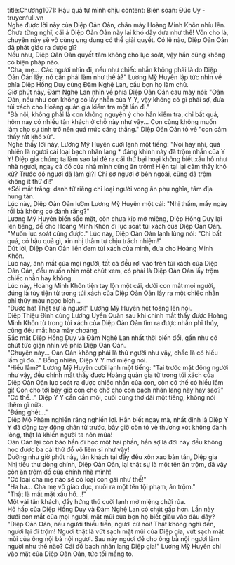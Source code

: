 title:Chương1071: Hậu quả tự mình chịu
content:
Biên soạn: Đức Uy - truyenfull.vn<br>Nghe được lời này của Diệp Oản Oản, chân mày Hoàng Minh Khôn nhíu lên. Chưa từng nghĩ, cái ả Diệp Oản Oản này lại khó dây dưa như thế! Vốn cho là, chuyện này sẽ vô cùng ung dung có thể giải quyết. Có lẽ nào, Diệp Oản Oản đã phát giác ra được gì?<br>Nếu như, Diệp Oản Oản quyết tâm không cho lục soát, vậy hắn cũng không có biện pháp nào.<br>"Cha, mẹ... Các người nhìn đi, nếu như chiếc nhẫn không phải là do Diệp Oản Oản lấy, nó cần phải làm như thế à?" Lương Mỹ Huyên lập tức nhìn về phía Diệp Hồng Duy cùng Đàm Nghệ Lan, cầu bọn họ làm chủ.<br>Giờ phút này, Đàm Nghệ Lan nhìn về phía Diệp Oản Oản cau mày nói: "Oản Oản, nếu như con không có lấy nhẫn của Y Y, vậy không có gì phải sợ, đưa túi xách cho Hoàng quản gia kiểm tra một lần đi."<br>"Bà nội, không phải là con không nguyện ý cho hắn kiểm tra, chỉ bất quá, hôm nay có nhiều tân khách ở chỗ này như vậy... Con cũng không muốn làm cho sự tình trở nên quá mức căng thẳng." Diệp Oản Oản tỏ vẻ "con cảm thấy rất khó xử".<br>Nghe thấy lời này, Lương Mỹ Huyên cười lạnh một tiếng: "Nói hay nhỉ, quả nhiên là ngươi cái loại bạch nhãn lang * đáng khinh này đã trộm nhẫn của Y Y! Diệp gia chúng ta làm sao lại đẻ ra cái thứ bại hoại không biết xấu hổ như nhà ngươi, ngay cả đồ của nhà mình cũng ăn trộm! Hiện tại lại cảm thấy khó xử? Trước đó ngươi đã làm gì?! Chỉ sợ ngươi ở bên ngoài, cũng đã trộm không ít thứ đi!"<br>*Sói mắt trắng: danh từ riêng chỉ loại người vong ân phụ nghĩa, tâm địa hung tàn.<br>Lúc này, Diệp Oản Oản lườm Lương Mỹ Huyên một cái: "Nhị thẩm, mấy ngày rồi bà không có đánh răng?"<br>Lương Mỹ Huyên biến sắc mặt, còn chưa kịp mở miệng, Diệp Hồng Duy lại lên tiếng, để cho Hoàng Minh Khôn đi lục soát túi xách của Diệp Oản Oản.<br>"Muốn lục soát cũng được." Lúc này, Diệp Oản Oản lạnh lùng nói: "Chỉ bất quá, có hậu quả gì, xin nhị thẩm tự chịu trách nhiệm!"<br>Dứt lời, Diệp Oản Oản liền đem túi xách của mình, đưa cho Hoàng Minh Khôn.<br>Lúc này, ánh mắt của mọi người, tất cả đều rơi vào trên túi xách của Diệp Oản Oản, đều muốn nhìn một chút xem, có phải là Diệp Oản Oản lấy trộm chiếc nhẫn hay không.<br>Lúc này, Hoàng Minh Khôn tiện tay lộn một cái, dưới con mắt mọi người, đúng là tùy tiện từ trong túi xách của Diệp Oản Oản lấy ra một chiếc nhẫn phỉ thúy màu ngọc bích...<br>"Được ha! Thật sự là ngươi!" Lương Mỹ Huyên hét toáng lên nói.<br>Diệp Thiệu Đình cùng Lương Uyển Quân sau khi chính mắt thấy được Hoàng Minh Khôn từ trong túi xách của Diệp Oản Oản tìm ra được nhẫn phỉ thúy, cũng đều mắt hoa mày choáng.<br>Sắc mặt Diệp Hồng Duy và Đàm Nghệ Lan nhất thời biến đổi, gần như có chút tức giận nhìn về phía Diệp Oản Oản.<br>"Chuyện này... Oản Oản không phải là thứ người như vậy, chắc là có hiểu lầm gì đó..." Bỗng nhiên, Diệp Y Y mở miệng nói.<br>"Hiểu lầm?" Lương Mỹ Huyên cười lạnh một tiếng: "Tại trước mặt đông người như vậy, đều chính mắt thấy được Hoàng quản gia từ trong túi xách của Diệp Oản Oản lục soát ra được chiếc nhẫn của con, còn có thể có hiểu lầm gì! Con cho tới bây giờ còn che chở cho con bạch nhãn lang này hay sao?"<br>"Có thể..." Diệp Y Y cắn cắn môi, cuối cùng thở dài một tiếng, không nói thêm gì nữa.<br>"Đáng ghét..."<br>Diệp Mộ Phàm nghiến răng nghiến lợi. Hắn biết ngay mà, nhất định là Diệp Y Y đã động tay động chân từ trước, bây giờ còn tỏ vẻ thương xót không đành lòng, thật là khiến người ta nôn mửa!<br>Oản Oản lại còn bảo hắn đi học một hai phần, hắn sợ là đời này đều không học được ba cái thứ đồ vô liêm sỉ như vậy!<br>Dường như giờ phút này, tân khách tại đây đều xôn xao bàn tán, Diệp gia Nhị tiểu thư dòng chính, Diệp Oản Oản, lại thật sự là một tên ăn trộm, đã vậy còn ăn trộm đồ của chính nhà mình!<br>"Có loại cha mẹ nào sẽ có loại con gái như thế!"<br>"Ha ha... Cha mẹ vô giáo dục, nuôi ra một tên tội phạm, ăn trộm."<br>"Thật là mất mặt xấu hổ...!"<br>Một vài tân khách, đầy hứng thú cười lạnh mở miệng chửi rủa.<br>Hô hấp của Diệp Hồng Duy và Đàm Nghệ Lan có chút gấp hơn. Lần này dưới con mắt của mọi người, mặt mũi của bọn họ biết giấu vào đâu đây?<br>"Diệp Oản Oản, nếu ngươi thiếu tiền, ngươi cứ nói! Thật không nghĩ đến, ngươi lại đi trộm! Ngươi thật là vứt sạch mặt mũi của Diệp gia, vứt sạch mặt mũi của ông nội bà nội ngươi. Sau này ngươi để cho ông bà nội ngươi làm người như thế nào? Cái đồ bạch nhãn lang Diệp gia!" Lương Mỹ Huyên chỉ vào mặt của Diệp Oản Oản, tức tối mắng to.
